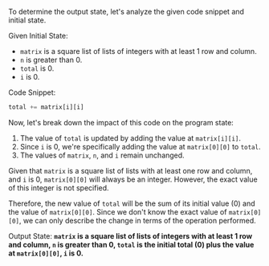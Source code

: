 To determine the output state, let's analyze the given code snippet and initial state.

Given Initial State:
- `matrix` is a square list of lists of integers with at least 1 row and column.
- `n` is greater than 0.
- `total` is 0.
- `i` is 0.

Code Snippet:
```python
total += matrix[i][i]
```

Now, let's break down the impact of this code on the program state:

1. The value of `total` is updated by adding the value at `matrix[i][i]`.
2. Since `i` is 0, we're specifically adding the value at `matrix[0][0]` to `total`.
3. The values of `matrix`, `n`, and `i` remain unchanged.

Given that `matrix` is a square list of lists with at least one row and column, and `i` is 0, `matrix[0][0]` will always be an integer. However, the exact value of this integer is not specified.

Therefore, the new value of `total` will be the sum of its initial value (0) and the value of `matrix[0][0]`. Since we don't know the exact value of `matrix[0][0]`, we can only describe the change in terms of the operation performed.

Output State: **`matrix` is a square list of lists of integers with at least 1 row and column, `n` is greater than 0, `total` is the initial total (0) plus the value at `matrix[0][0]`, `i` is 0.**